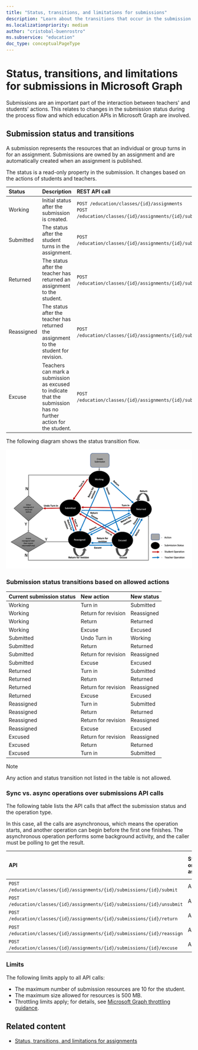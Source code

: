 ```yaml
---
title: "Status, transitions, and limitations for submissions"
description: "Learn about the transitions that occur in the submission status throughout the process flow and which education APIs in Microsoft Graph are involved."
ms.localizationpriority: medium
author: "cristobal-buenrostro"
ms.subservice: "education"
doc_type: conceptualPageType
---
```


# Status, transitions, and limitations for submissions in Microsoft Graph

Submissions are an important part of the interaction between teachers' and students' actions.  This relates to changes in the submission status during the process flow and which education APIs in Microsoft Graph are involved.

## Submission status and transitions

A submission represents the resources that an individual or group turns in for an assignment. Submissions are owned by an assignment and are automatically created when an assignment is published.

The status is a read-only property in the submission. It changes based on the actions of students and teachers.

| Status | Description | REST API call |
|:--|:--|:--|
| Working |	Initial status after the submission is created. | `POST /education/classes/{id}/assignments`<br/>`POST /education/classes/{id}/assignments/{id}/submissions/{id}/unsubmit` |
| Submitted	| The status after the student turns in the assignment. | `POST /education/classes/{id}/assignments/{id}/submissions/{id}/submit` |
| Returned | The status after the teacher has returned an assignment to the student. | `POST /education/classes/{id}/assignments/{id}/submissions/{id}/return` |
| Reassigned | The status after the teacher has returned the assignment to the student for revision. | `POST /education/classes/{id}/assignments/{id}/submissions/{id}/reassign` |
| Excuse | Teachers can mark a submission as excused to indicate that the submission has no further action for the student.| `POST /education/classes/{id}/assignments/{id}/submissions/{id}/excuse` |

The following diagram shows the status transition flow.

![Submission status transitions diagram](images/states-transitions/diagram-submissions.PNG)

### Submission status transitions based on allowed actions

| Current submission status | New action | New status |
|:--|:--|:--|
| Working |	Turn in	| Submitted |
| Working |	Return for revision	| Reassigned |
| Working |	Return | Returned |
| Working | Excuse | Excused |
| Submitted	| Undo Turn in | Working |
| Submitted | Return | Returned |
| Submitted | Return for revision | Reassigned |
| Submitted | Excuse | Excused |
| Returned | Turn in | Submitted |
| Returned | Return | Returned |
| Returned | Return for revision | Reassigned |
| Returned | Excuse | Excused |
| Reassigned | Turn in | Submitted |
| Reassigned | Return | Returned |
| Reassigned | Return for revision | Reassigned |
| Reassigned | Excuse | Excused |
| Excused | Return for revision | Reassigned |
| Excused | Return | Returned |
| Excused | Turn in | Submitted |

> [!NOTE]
> Any action and status transition not listed in the table is not allowed.

### Sync vs. async operations over submissions API calls

The following table lists the API calls that affect the submission status and the operation type.

In this case, all the calls are asynchronous, which means the operation starts, and another operation can begin before the first one finishes. The asynchronous operation performs some background activity, and the caller must be polling to get the result.  

| API | Sync or async | Mechanism to get latest status |
|:--|:--|:--|
| `POST /education/classes/{id}/assignments/{id}/submissions/{id}/submit` | Async | Poll |
| `POST /education/classes/{id}/assignments/{id}/submissions/{id}/unsubmit` | Async | Poll |
| `POST /education/classes/{id}/assignments/{id}/submissions/{id}/return` | Async | Poll |
| `POST /education/classes/{id}/assignments/{id}/submissions/{id}/reassign` | Async | Poll |
| `POST /education/classes/{id}/assignments/{id}/submissions/{id}/excuse` | Async | Poll |

### Limits

The following limits apply to all API calls:

* The maximum number of submission resources are 10 for the student.
* The maximum size allowed for resources is 500 MB.
* Throttling limits apply; for details, see [Microsoft Graph throttling guidance](/graph/throttling).

## Related content

- [Status, transitions, and limitations for assignments](./assignments-status-transition.md)
